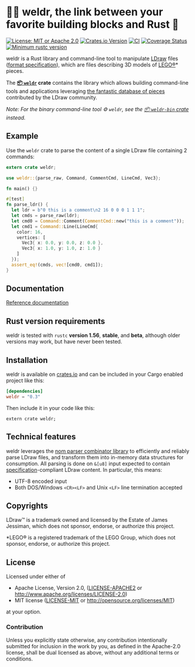 # 👨‍🏭 weldr, the link between your favorite building blocks and Rust 🧱

[![License: MIT or Apache 2.0](https://img.shields.io/badge/License-MIT%20or%20Apache2-blue.svg)](https://github.com/djeedai/weldr#license)
[![Crates.io Version](https://img.shields.io/crates/v/weldr.svg)](https://crates.io/crates/weldr)
[![CI](https://github.com/djeedai/weldr/workflows/CI/badge.svg?branch=main)](https://github.com/djeedai/weldr/actions?query=workflow%3ACI)
[![Coverage Status](https://coveralls.io/repos/github/djeedai/weldr/badge.svg?branch=main)](https://coveralls.io/github/djeedai/weldr?branch=main)
[![Minimum rustc version](https://img.shields.io/badge/rustc-1.56.0+-lightgray.svg)](#rust-version-requirements)

weldr is a Rust library and command-line tool to manipulate [LDraw](https://www.ldraw.org/) files ([format specification](https://www.ldraw.org/article/218.html)), which are files describing 3D models of [LEGO®](http://www.lego.com)* pieces.

The **[📦 `weldr`](https://crates.io/crates/weldr) crate** contains the library which allows building command-line tools and applications leveraging [the fantastic database of pieces](https://www.ldraw.org/cgi-bin/ptlist.cgi) contributed by the LDraw community.

_Note: For the binary command-line tool ⚙ `weldr`, see the [📦 `weldr-bin` crate](https://crates.io/crates/weldr-bin) instead._

## Example

Use the `weldr` crate to parse the content of a single LDraw file containing 2 commands:

```rust
extern crate weldr;

use weldr::{parse_raw, Command, CommentCmd, LineCmd, Vec3};

fn main() {}

#[test]
fn parse_ldr() {
  let ldr = b"0 this is a comment\n2 16 0 0 0 1 1 1";
  let cmds = parse_raw(ldr);
  let cmd0 = Command::Comment(CommentCmd::new("this is a comment"));
  let cmd1 = Command::Line(LineCmd{
    color: 16,
    vertices: [
      Vec3{ x: 0.0, y: 0.0, z: 0.0 },
      Vec3{ x: 1.0, y: 1.0, z: 1.0 }
    ]
  });
  assert_eq!(cmds, vec![cmd0, cmd1]);
}
```

## Documentation

[Reference documentation](https://docs.rs/weldr)

## Rust version requirements

weldr is tested with `rustc` **version 1.56**, **stable**, and **beta**, although older versions may work, but have never been tested.

## Installation

weldr is available on [crates.io](https://crates.io/crates/weldr) and can be included in your Cargo enabled project like this:

```toml
[dependencies]
weldr = "0.3"
```

Then include it in your code like this:

```rust,ignore
extern crate weldr;
```

## Technical features

weldr leverages the [nom parser combinator library](https://crates.io/crates/nom) to efficiently and reliably parse LDraw files, and transform them into in-memory data structures for consumption. All parsing is done on `&[u8]` input expected to contain [specification](https://www.ldraw.org/article/218.html)-compliant LDraw content. In particular, this means:

- UTF-8 encoded input
- Both DOS/Windows `<CR><LF>` and Unix `<LF>` line termination accepted

## Copyrights

LDraw™ is a trademark owned and licensed by the Estate of James Jessiman, which does not sponsor, endorse, or authorize this project.

*LEGO® is a registered trademark of the LEGO Group, which does not sponsor, endorse, or authorize this project.

## License

Licensed under either of

- Apache License, Version 2.0, ([LICENSE-APACHE2](LICENSE-APACHE2) or <http://www.apache.org/licenses/LICENSE-2.0>)
- MIT license ([LICENSE-MIT](LICENSE-MIT) or <http://opensource.org/licenses/MIT>)

at your option.

### Contribution

Unless you explicitly state otherwise, any contribution intentionally submitted
for inclusion in the work by you, as defined in the Apache-2.0 license,
shall be dual licensed as above, without any additional terms or conditions.
